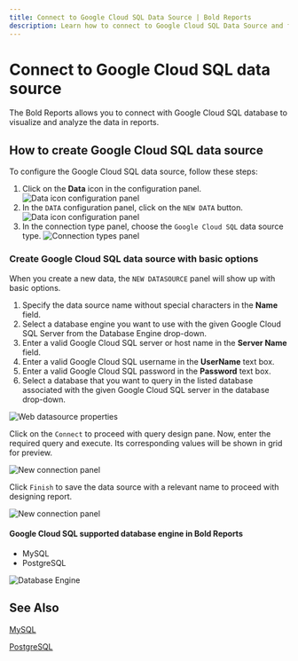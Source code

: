 ```yaml
---
title: Connect to Google Cloud SQL Data Source | Bold Reports
description: Learn how to connect to Google Cloud SQL Data Source and feed data to your RDL reports using Bold Reports Designer.
---
```


# Connect to Google Cloud SQL data source

The Bold Reports allows you to connect with Google Cloud SQL database to visualize and analyze the data in reports.

## How to create Google Cloud SQL data source

To configure the Google Cloud SQL data source, follow these steps:

1. Click on the **Data** icon in the configuration panel.
   ![Data icon configuration panel](/static/assets/on-premise/images/report-designer/manage-data/data-connectors/data-configuration-panel.png '#width=410px')
2. In the `DATA` configuration panel, click on the `NEW DATA` button.
   ![Data icon configuration panel](/static/assets/on-premise/images/report-designer/manage-data/data-connectors/new-data-button.png '#width=350px')
3. In the connection type panel, choose the `Google Cloud SQL` data source type.
   ![Connection types panel](/static/assets/on-premise/images/report-designer/manage-data/google-cloud-sql-data-source/connection-types.png '#width=350px')

### Create Google Cloud SQL data source with basic options

When you create a new data, the `NEW DATASOURCE` panel will show up with basic options.

1. Specify the data source name without special characters in the **Name** field.
2. Select a database engine you want to use with the given Google Cloud SQL Server from the Database Engine drop-down.
3. Enter a valid Google Cloud SQL server or host name in the **Server Name** field.
4. Enter a valid Google Cloud SQL username in the **UserName** text box.
5. Enter a valid Google Cloud SQL password in the **Password** text box.
6. Select a database that you want to query in the listed database associated with the given Google Cloud SQL server in the database drop-down.

![Web datasource properties](/static/assets/on-premise/images/report-designer/manage-data/google-cloud-sql-data-source/basic-options.png '#width=385px')

Click on the `Connect` to proceed with query design pane. Now, enter the required query and execute. Its corresponding values will be shown in grid for preview.

![New connection panel](/static/assets/on-premise/images/report-designer/manage-data/google-cloud-sql-data-source/execute-schema.png)

Click `Finish` to save the data source with a relevant name to proceed with designing report.

![New connection panel](/static/assets/on-premise/images/report-designer/manage-data/google-cloud-sql-data-source/data-list.png '#width=355px')

#### Google Cloud SQL supported database engine in Bold Reports

* MySQL
* PostgreSQL

![Database Engine](/static/assets/on-premise/images/report-designer/manage-data/google-cloud-sql-data-source/database-engine.png '#width=355px')

## See Also

[MySQL](./../../data-connectors/mysql-data-source/)

[PostgreSQL](./../../data-connectors/postgresql-data-source/)